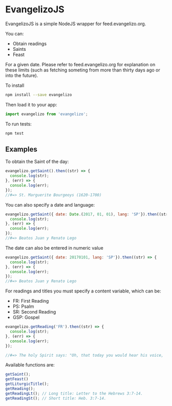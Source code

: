 # EvangelizoJS

EvangelizoJS is a simple NodeJS wrapper for feed.evangelizo.org.

You can:
  - Obtain readings
  - Saints
  - Feast

For a given date. Please refer to feed.evangelizo.org for explanation on these limits (such as fetching someting from more than thirty days ago or into the future).

To install

```sh
npm install --save evangelizo
```

Then load it to your app:
```javascript
import evangelizo from 'evangelizo';
```

To run tests:

```sh
npm test
```

## Examples
To obtain the Saint of the day:
```javascript
evangelizo.getSaint().then((str) => {
  console.log(str);
}, (err) => {
  console.log(err);
});
//#=> St. Marguerite Bourgeoys (1620-1700)
```

You can also specify a date and language:
```javascript
evangelizo.getSaint({ date: Date.(2017, 01, 01), lang: 'SP'}).then((str) => {
  console.log(str);
}, (err) => {
  console.log(err);
});
//#=> Beatos Juan y Renato Lego
```

The date can also be entered in numeric value
```javascript
evangelizo.getSaint({ date: 20170101, lang: 'SP'}).then((str) => {
  console.log(str);
}, (err) => {
  console.log(err);
});
//#=> Beatos Juan y Renato Lego
```

For readings and titles you must specify a content variable, which can be: 
- FR: First Reading
- PS: Psalm
- SR: Second Reading
- GSP: Gospel

```javascript
evangelizo.getReading('FR').then((str) => {
  console.log(str);
}, (err) => {
  console.log(err);
});

//#=> The holy Spirit says: "Oh, that today you would hear his voice, 'Harden not your hearts as at the rebellion in the day of testing in the desert, where your ancestors tested and tried me and saw my works for forty years. Because of this I was provoked with that generation and I said, "They have always been of erring heart, and they do not know my ways." As I swore in my wrath, "They shall not enter into my rest."'" Take care, brothers, that none of you may have an evil and unfaithful heart, so as to forsake the living God. Encourage yourselves daily while it is still "today," so that none of you may grow hardened by the deceit of sin. We have become partners of Christ if only we hold the beginning of the reality firm until the end.
```

Available functions are:
```javascript
getSaint();
getFeast()
getLiturgicTitle();
getReading();
getReadingLt(); // Long title: Letter to the Hebrews 3:7-14.
getReadingSt(); // Short title: Heb. 3:7-14.
```

